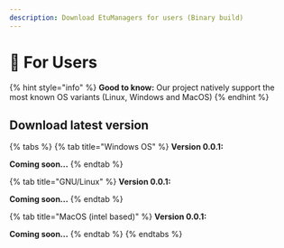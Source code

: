 ```yaml
---
description: Download EtuManagers for users (Binary build)
---
```


# 🙍 For Users

{% hint style="info" %}
**Good to know:** Our project natively support the most known OS variants (Linux, Windows and MacOS)
{% endhint %}

## Download latest version

{% tabs %}
{% tab title="Windows OS" %}
**Version 0.0.1:**

**Coming soon...**
{% endtab %}

{% tab title="GNU/Linux" %}
**Version 0.0.1:**

**Coming soon...**
{% endtab %}

{% tab title="MacOS (intel based)" %}
**Version 0.0.1:**

**Coming soon...**
{% endtab %}
{% endtabs %}
